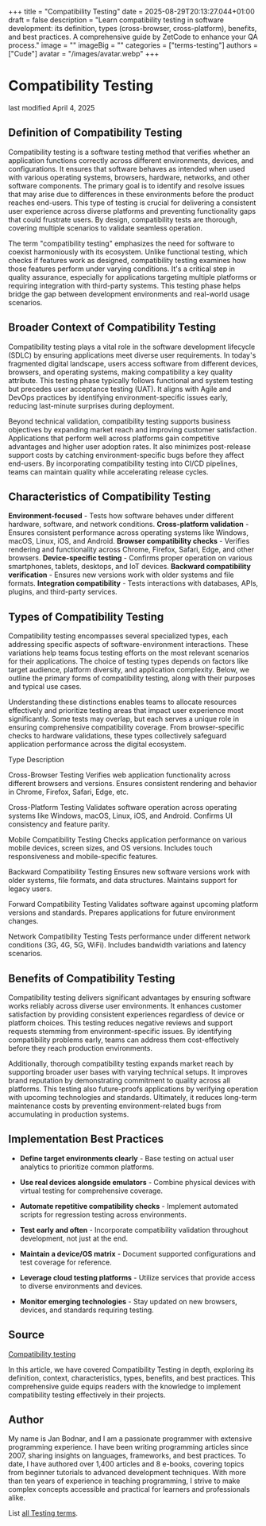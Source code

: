 +++
title = "Compatibility Testing"
date = 2025-08-29T20:13:27.044+01:00
draft = false
description = "Learn compatibility testing in software development: its definition, types (cross-browser, cross-platform), benefits, and best practices. A comprehensive guide by ZetCode to enhance your QA process."
image = ""
imageBig = ""
categories = ["terms-testing"]
authors = ["Cude"]
avatar = "/images/avatar.webp"
+++

# Compatibility Testing

last modified April 4, 2025

## Definition of Compatibility Testing

Compatibility testing is a software testing method that verifies whether an
application functions correctly across different environments, devices, and
configurations. It ensures that software behaves as intended when used with
various operating systems, browsers, hardware, networks, and other software
components. The primary goal is to identify and resolve issues that may arise due
to differences in these environments before the product reaches end-users. This
type of testing is crucial for delivering a consistent user experience across
diverse platforms and preventing functionality gaps that could frustrate users.
By design, compatibility tests are thorough, covering multiple scenarios to
validate seamless operation.

The term "compatibility testing" emphasizes the need for software to coexist
harmoniously with its ecosystem. Unlike functional testing, which checks if
features work as designed, compatibility testing examines how those features
perform under varying conditions. It's a critical step in quality assurance,
especially for applications targeting multiple platforms or requiring integration
with third-party systems. This testing phase helps bridge the gap between
development environments and real-world usage scenarios.

## Broader Context of Compatibility Testing

Compatibility testing plays a vital role in the software development lifecycle
(SDLC) by ensuring applications meet diverse user requirements. In today's
fragmented digital landscape, users access software from different devices,
browsers, and operating systems, making compatibility a key quality attribute.
This testing phase typically follows functional and system testing but precedes
user acceptance testing (UAT). It aligns with Agile and DevOps practices by
identifying environment-specific issues early, reducing last-minute surprises
during deployment.

Beyond technical validation, compatibility testing supports business objectives
by expanding market reach and improving customer satisfaction. Applications that
perform well across platforms gain competitive advantages and higher user
adoption rates. It also minimizes post-release support costs by catching
environment-specific bugs before they affect end-users. By incorporating
compatibility testing into CI/CD pipelines, teams can maintain quality while
accelerating release cycles.

## Characteristics of Compatibility Testing

**Environment-focused** - Tests how software behaves under
different hardware, software, and network conditions.
**Cross-platform validation** - Ensures consistent performance
across operating systems like Windows, macOS, Linux, iOS, and Android.
**Browser compatibility checks** - Verifies rendering and
functionality across Chrome, Firefox, Safari, Edge, and other browsers.
**Device-specific testing** - Confirms proper operation on
various smartphones, tablets, desktops, and IoT devices.
**Backward compatibility verification** - Ensures new versions
work with older systems and file formats.
**Integration compatibility** - Tests interactions with
databases, APIs, plugins, and third-party services.

## Types of Compatibility Testing

Compatibility testing encompasses several specialized types, each addressing
specific aspects of software-environment interactions. These variations help
teams focus testing efforts on the most relevant scenarios for their
applications. The choice of testing types depends on factors like target
audience, platform diversity, and application complexity. Below, we outline the
primary forms of compatibility testing, along with their purposes and typical use
cases.

Understanding these distinctions enables teams to allocate resources effectively
and prioritize testing areas that impact user experience most significantly. Some
tests may overlap, but each serves a unique role in ensuring comprehensive
compatibility coverage. From browser-specific checks to hardware validations,
these types collectively safeguard application performance across the digital
ecosystem.

Type
Description

Cross-Browser Testing
Verifies web application functionality across different browsers and versions.
Ensures consistent rendering and behavior in Chrome, Firefox, Safari, Edge, etc.

Cross-Platform Testing
Validates software operation across operating systems like Windows, macOS,
Linux, iOS, and Android. Confirms UI consistency and feature parity.

Mobile Compatibility Testing
Checks application performance on various mobile devices, screen sizes, and
OS versions. Includes touch responsiveness and mobile-specific features.

Backward Compatibility Testing
Ensures new software versions work with older systems, file formats, and
data structures. Maintains support for legacy users.

Forward Compatibility Testing
Validates software against upcoming platform versions and standards.
Prepares applications for future environment changes.

Network Compatibility Testing
Tests performance under different network conditions (3G, 4G, 5G, WiFi).
Includes bandwidth variations and latency scenarios.

## Benefits of Compatibility Testing

Compatibility testing delivers significant advantages by ensuring software works
reliably across diverse user environments. It enhances customer satisfaction by
providing consistent experiences regardless of device or platform choices. This
testing reduces negative reviews and support requests stemming from
environment-specific issues. By identifying compatibility problems early, teams
can address them cost-effectively before they reach production environments.

Additionally, thorough compatibility testing expands market reach by supporting
broader user bases with varying technical setups. It improves brand reputation
by demonstrating commitment to quality across all platforms. This testing also
future-proofs applications by verifying operation with upcoming technologies and
standards. Ultimately, it reduces long-term maintenance costs by preventing
environment-related bugs from accumulating in production systems.

## Implementation Best Practices

- **Define target environments clearly** - Base testing on actual user analytics to prioritize common platforms.

- **Use real devices alongside emulators** - Combine physical devices with virtual testing for comprehensive coverage.

- **Automate repetitive compatibility checks** - Implement automated scripts for regression testing across environments.

- **Test early and often** - Incorporate compatibility validation throughout development, not just at the end.

- **Maintain a device/OS matrix** - Document supported configurations and test coverage for reference.

- **Leverage cloud testing platforms** - Utilize services that provide access to diverse environments and devices.

- **Monitor emerging technologies** - Stay updated on new browsers, devices, and standards requiring testing.

## Source

[Compatibility testing](https://en.wikipedia.org/wiki/Compatibility_testing)

In this article, we have covered Compatibility Testing in depth, exploring its
definition, context, characteristics, types, benefits, and best practices. This
comprehensive guide equips readers with the knowledge to implement compatibility
testing effectively in their projects.

## Author

My name is Jan Bodnar, and I am a passionate programmer with extensive
programming experience. I have been writing programming articles since 2007,
sharing insights on languages, frameworks, and best practices. To date, I have
authored over 1,400 articles and 8 e-books, covering topics from beginner
tutorials to advanced development techniques. With more than ten years of
experience in teaching programming, I strive to make complex concepts accessible
and practical for learners and professionals alike.

List [all Testing terms](/all/#terms-test).